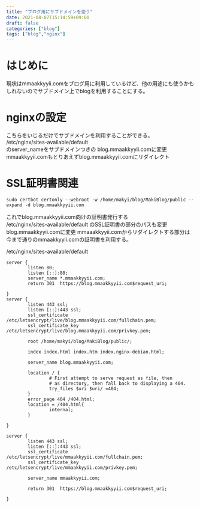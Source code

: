 ```yaml
---
title: "ブログ用にサブドメインを使う"
date: 2021-08-07T15:14:59+09:00
draft: false
categories: ["blog"]
tags: ["blog","nginx"]
---
```

# はじめに
現状はmmaakkyyii.comをブログ用に利用しているけど、他の用途にも使うかもしれないのでサブドメイン上でblogを利用することにする。

# nginxの設定
こちらをいじるだけでサブドメインを利用することができる。
/etc/nginx/sites-available/default  
のserver_nameをサブドメインつきの blog.mmaakkyyii.comに変更  
mmaakkyyii.comもとりあえずblog.mmaakkyyii.comにリダイレクト  

# SSL証明書関連
```
sudo certbot certonly --webroot -w /home/makyi/blog/MakiBlog/public --expand -d blog.mmaakkyyii.com
```
これでblog.mmaakkyyii.com向けの証明書発行する  
/etc/nginx/sites-available/default
のSSL証明書の部分のパスも変更blog.mmaakkyyii.comに変更
mmaaakkyyii.comからリダイレクトする部分は今まで通りのmmaakkyyii.comの証明書を利用する。

/etc/nginx/sites-available/default
```
server {
        listen 80;
        listen [::]:80;
        server_name *.mmaakkyyii.com;
        return 301  https://blog.mmaakkyyii.com$request_uri;

}
server {
        listen 443 ssl;
        listen [::]:443 ssl;
        ssl_certificate     /etc/letsencrypt/live/blog.mmaakkyyii.com/fullchain.pem;
        ssl_certificate_key /etc/letsencrypt/live/blog.mmaakkyyii.com/privkey.pem;

        root /home/makyi/blog/MakiBlog/public/;

        index index.html index.htm index.nginx-debian.html;

        server_name blog.mmaakkyyii.com;

        location / {
                # First attempt to serve request as file, then
                # as directory, then fall back to displaying a 404.
                try_files $uri $uri/ =404;
        }
        error_page 404 /404.html;
        location = /404.html{
                internal;
        }

}

server {
        listen 443 ssl;
        listen [::]:443 ssl;
        ssl_certificate     /etc/letsencrypt/live/mmaakkyyii.com/fullchain.pem;
        ssl_certificate_key /etc/letsencrypt/live/mmaakkyyii.com/privkey.pem;

        server_name mmaakkyyii.com;

        return 301  https://blog.mmaakkyyii.com$request_uri;

}

```